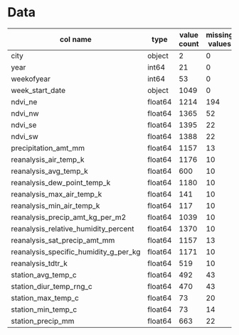 # Data

| col name | type | value count | missing values | description |
| -------- | ---- | ----------- | -------------- | ---------- |
| city | object | 2 | 0 | Description |
| year | int64 | 21 | 0 | Description |
| weekofyear | int64 | 53 | 0 | Description |
| week_start_date | object | 1049 | 0 | Description |
| ndvi_ne | float64 | 1214 | 194 | Description |
| ndvi_nw | float64 | 1365 | 52 | Description |
| ndvi_se | float64 | 1395 | 22 | Description |
| ndvi_sw | float64 | 1388 | 22 | Description |
| precipitation_amt_mm | float64 | 1157 | 13 | Description |
| reanalysis_air_temp_k | float64 | 1176 | 10 | Description |
| reanalysis_avg_temp_k | float64 | 600 | 10 | Description |
| reanalysis_dew_point_temp_k | float64 | 1180 | 10 | Description |
| reanalysis_max_air_temp_k | float64 | 141 | 10 | Description |
| reanalysis_min_air_temp_k | float64 | 117 | 10 | Description |
| reanalysis_precip_amt_kg_per_m2 | float64 | 1039 | 10 | Description |
| reanalysis_relative_humidity_percent | float64 | 1370 | 10 | Description |
| reanalysis_sat_precip_amt_mm | float64 | 1157 | 13 | Description |
| reanalysis_specific_humidity_g_per_kg | float64 | 1171 | 10 | Description |
| reanalysis_tdtr_k | float64 | 519 | 10 | Description |
| station_avg_temp_c | float64 | 492 | 43 | Description |
| station_diur_temp_rng_c | float64 | 470 | 43 | Description |
| station_max_temp_c | float64 | 73 | 20 | Description |
| station_min_temp_c | float64 | 73 | 14 | Description |
| station_precip_mm | float64 | 663 | 22 | Description |



